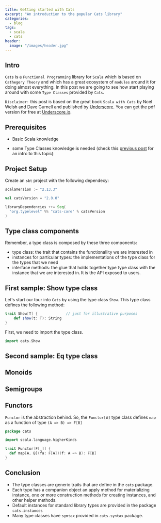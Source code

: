 ```yaml
---
title: Getting started with Cats
excerpt: "An introduction to the popular Cats library"
categories:
  - blog
tags:
  - scala
  - cats
header:
  image: "/images/header.jpg"
---
```


## Intro

`Cats` is a `Functional Programming` library for `Scala` which is based on `Cathegory Theory` and which has a great ecosystem of `modules` around it for doing almost everything. In this post we are going to see how start playing around with some `Type Classes` provided by `Cats`.

`Disclaimer:` this post is based on the great book `Scala with Cats` by Noel Welsh and Dave Gurnell and published by [Underscore](https://underscore.io). You can get the pdf version for free at [Underscore.io](https://underscore.io/books/scala-with-cats/).

## Prerequisites

* Basic Scala knowledge

* some Type Classes knowledge is needed (check this [previous post](https://serdeliverance.github.io/blog/blog/type-class-pattern/) for an intro to this topic)

## Project Setup

Create an `sbt` project with the following dependecy:

``` scala
scalaVersion := "2.13.3"

val catsVersion = "2.0.0"

libraryDependencies ++= Seq(
  "org.typelevel" %% "cats-core" % catsVersion
)
```

## Type class components

Remember, a type class is composed by these three components:

* type class: the trait that contains the functionallity we are interested in
* instances for particular types: the implementations of the type class for the types that we need
* interface methods: the glue that holds together type type class with the instance that we are interested in. It is the API exposed to users.

## First sample: Show type class

Let's start our tour into `Cats` by using the type class `Show`. This type class defines the following method:

``` scala
trait Show[T] {             // just for illustrative purposes
    def show(t: T): String
}
```

First, we need to import the type class.

``` scala
import cats.Show
```

## Second sample: Eq type class

## Monoids

## Semigroups

## Functors

`Functor` is the abstraction behind. So, the `Functor[A]` type class defines `map` as a function of type `(A => B) => F[B]`

``` scala
package cats

import scala.language.higherKinds

trait Functor[F[_]] {
  def map[A, B](fa: F[A])(f: A => B): F[B]
}

```

## Conclusion

* The type classes are generic traits that are define in the `cats` package.
* Each type has a companion object an apply method for materializing instance, one or more construction methods for creating instances, and other helper methods.
* Default instances for standard library types are provided in the package `cats.instances`
* Many type classes have `syntax` provided in `cats.syntax` package.
